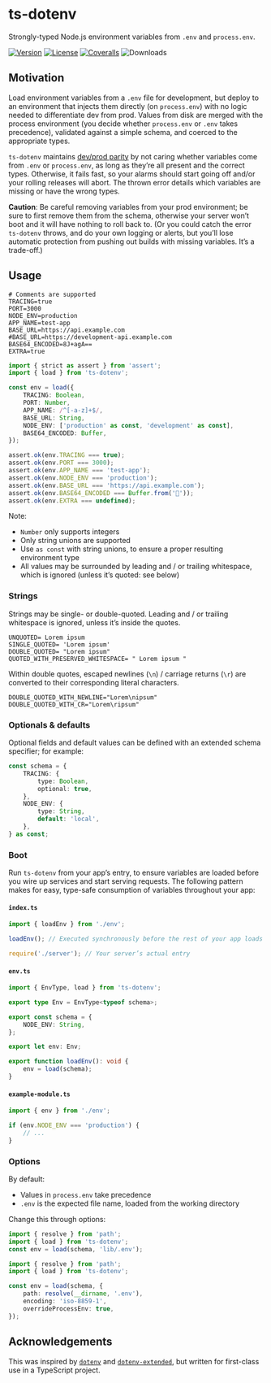 # ts-dotenv

Strongly-typed Node.js environment variables from `.env` and `process.env`.

[![Version](https://badgen.net/npm/v/ts-dotenv)](https://npmjs.org/package/ts-dotenv)
[![License](https://badgen.net/github/license/LeoBakerHytch/ts-dotenv)](https://github.com/LeoBakerHytch/ts-dotenv/blob/master/LICENSE)
[![Coveralls](https://badgen.net/coveralls/c/github/LeoBakerHytch/ts-dotenv)](https://coveralls.io/github/LeoBakerHytch/ts-dotenv)
![Downloads](https://img.shields.io/npm/dt/ts-dotenv.svg)

## Motivation

Load environment variables from a `.env` file for development, but deploy to an environment that injects them directly
(on `process.env`) with no logic needed to differentiate dev from prod. Values from disk are merged with the process
environment (you decide whether `process.env` or `.env` takes precedence), validated against a simple schema, and
coerced to the appropriate types.

`ts-dotenv` maintains [dev/prod parity][0] by not caring whether variables come from `.env` or `process.env`, as long as
they’re all present and the correct types. Otherwise, it fails fast, so your alarms should start going off and/or your
rolling releases will abort. The thrown error details which variables are missing or have the wrong types.

**Caution**: Be careful removing variables from your prod environment; be sure to first remove them from the schema,
otherwise your server won’t boot and it will have nothing to roll back to. (Or you could catch the error `ts-dotenv`
throws, and do your own logging or alerts, but you’ll lose automatic protection from pushing out builds with missing
variables. It’s a trade-off.)

[0]: https://12factor.net/dev-prod-parity

## Usage

```env
# Comments are supported
TRACING=true
PORT=3000
NODE_ENV=production
APP_NAME=test-app
BASE_URL=https://api.example.com
#BASE_URL=https://development-api.example.com
BASE64_ENCODED=8J+agA==
EXTRA=true
```

```typescript
import { strict as assert } from 'assert';
import { load } from 'ts-dotenv';

const env = load({
    TRACING: Boolean,
    PORT: Number,
    APP_NAME: /^[-a-z]+$/,
    BASE_URL: String,
    NODE_ENV: ['production' as const, 'development' as const],
    BASE64_ENCODED: Buffer,
});

assert.ok(env.TRACING === true);
assert.ok(env.PORT === 3000);
assert.ok(env.APP_NAME === 'test-app');
assert.ok(env.NODE_ENV === 'production');
assert.ok(env.BASE_URL === 'https://api.example.com');
assert.ok(env.BASE64_ENCODED === Buffer.from('🚀'));
assert.ok(env.EXTRA === undefined);
```

Note:

-   `Number` only supports integers
-   Only string unions are supported
-   Use `as const` with string unions, to ensure a proper resulting environment type
-   All values may be surrounded by leading and / or trailing whitespace, which is ignored (unless it’s quoted: see below)

### Strings

Strings may be single- or double-quoted. Leading and / or trailing whitespace is ignored, unless it’s inside the quotes.

```env
UNQUOTED= Lorem ipsum
SINGLE_QUOTED= 'Lorem ipsum'
DOUBLE_QUOTED= "Lorem ipsum"
QUOTED_WITH_PRESERVED_WHITESPACE= " Lorem ipsum "
```

Within double quotes, escaped newlines (`\n`) / carriage returns (`\r`) are converted to their corresponding literal
characters.

```env
DOUBLE_QUOTED_WITH_NEWLINE="Lorem\nipsum"
DOUBLE_QUOTED_WITH_CR="Lorem\ripsum"
```

### Optionals & defaults

Optional fields and default values can be defined with an extended schema specifier; for example:

```typescript
const schema = {
    TRACING: {
        type: Boolean,
        optional: true,
    },
    NODE_ENV: {
        type: String,
        default: 'local',
    },
} as const;
```

### Boot

Run `ts-dotenv` from your app’s entry, to ensure variables are loaded before you wire up services and start serving
requests. The following pattern makes for easy, type-safe consumption of variables throughout your app:

#### `index.ts`

```typescript
import { loadEnv } from './env';

loadEnv(); // Executed synchronously before the rest of your app loads

require('./server'); // Your server’s actual entry
```

#### `env.ts`

```typescript
import { EnvType, load } from 'ts-dotenv';

export type Env = EnvType<typeof schema>;

export const schema = {
    NODE_ENV: String,
};

export let env: Env;

export function loadEnv(): void {
    env = load(schema);
}
```

#### `example-module.ts`

```typescript
import { env } from './env';

if (env.NODE_ENV === 'production') {
    // ...
}
```

### Options

By default:

-   Values in `process.env` take precedence
-   `.env` is the expected file name, loaded from the working directory

Change this through options:

```typescript
import { resolve } from 'path';
import { load } from 'ts-dotenv';
const env = load(schema, 'lib/.env');
```

```typescript
import { resolve } from 'path';
import { load } from 'ts-dotenv';

const env = load(schema, {
    path: resolve(__dirname, '.env'),
    encoding: 'iso-8859-1',
    overrideProcessEnv: true,
});
```

## Acknowledgements

This was inspired by [`dotenv`][1] and [`dotenv-extended`][2], but written for first-class use in a TypeScript project.

[1]: https://www.npmjs.com/package/dotenv
[2]: https://www.npmjs.com/package/dotenv-extended
